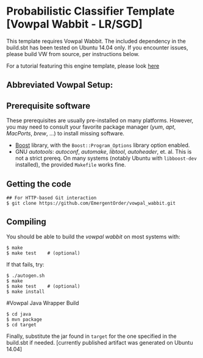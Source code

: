 # Probabilistic Classifier Template [Vowpal Wabbit - LR/SGD] 

This template requires Vowpal Wabbit. The included dependency in the build.sbt has been tested on Ubuntu 14.04 only. If you encounter issues, please build VW from source, per instructions below.

For a tutorial featuring this engine template, please look [here](https://github.com/EmergentOrder/PredictionIO/blob/develop/docs/manual/source/demo/sentiment.html.md)

## Abbreviated Vowpal Setup:

## Prerequisite software

These prerequisites are usually pre-installed on many platforms. However, you may need to consult your favorite package
manager (*yum*, *apt*, *MacPorts*, *brew*, ...) to install missing software.

- [Boost](http://www.boost.org) library, with the `Boost::Program_Options` library option enabled.
- GNU *autotools*: *autoconf*, *automake*, *libtool*, *autoheader*, et. al. This is not a strict prereq. On many systems (notably Ubuntu with `libboost-dev` installed), the provided `Makefile` works fine.

## Getting the code

```
## For HTTP-based Git interaction
$ git clone https://github.com/EmergentOrder/vowpal_wabbit.git
```

## Compiling

You should be able to build the *vowpal wabbit* on most systems with:
```
$ make
$ make test    # (optional)
```

If that fails, try:
```
$ ./autogen.sh
$ make
$ make test    # (optional)
$ make install
```

#Vowpal Java Wrapper Build

```
$ cd java
$ mvn package
$ cd target 
```

Finally, substitute the jar found in `target` for the one specified in the build.sbt if needed. [currently published artifact was generated on Ubuntu 14.04]

